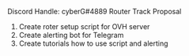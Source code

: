 Discord Handle: cyberG#4889
Router Track Proposal
1. Create roter setup script for OVH server
2. Create alerting bot for Telegram
3. Create tutorials how to use script and alerting

